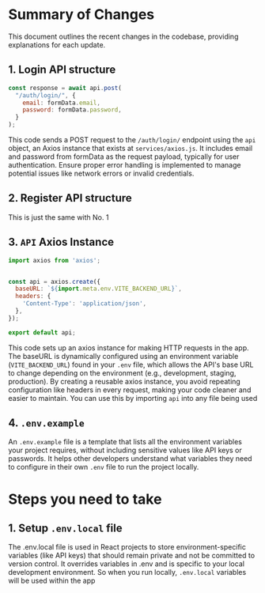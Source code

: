 # Summary of Changes

This document outlines the recent changes in the codebase, providing explanations for each update.

## 1. **Login API structure**

```js
const response = await api.post(
  "/auth/login/", {
    email: formData.email,
    password: formData.password,
  }
);
```

This code sends a POST request to the `/auth/login/` endpoint using the `api` object, an Axios instance that exists at `services/axios.js`. It includes email and password from formData as the request payload, typically for user authentication. Ensure proper error handling is implemented to manage potential issues like network errors or invalid credentials.

## 2. **Register API structure**
This is just the same with No. 1


## 3. `API` Axios Instance
```js
import axios from 'axios';


const api = axios.create({
  baseURL: `${import.meta.env.VITE_BACKEND_URL}`,
  headers: {
    'Content-Type': 'application/json',
  },
});

export default api;

```
This code sets up an axios instance for making HTTP requests in the app. The baseURL is dynamically configured using an environment variable (`VITE_BACKEND_URL`) found in your `.env` file, which allows the API's base URL to change depending on the environment (e.g., development, staging, production). By creating a reusable axios instance, you avoid repeating configuration like headers in every request, making your code cleaner and easier to maintain.
You can use this by importing `api` into any file being used


## 4. `.env.example`
An `.env.example` file is a template that lists all the environment variables your project requires, without including sensitive values like API keys or passwords. It helps other developers understand what variables they need to configure in their own `.env` file to run the project locally.




# Steps you need to take


## 1. Setup `.env.local` file
The .env.local file is used in React projects to store environment-specific variables (like API keys) that should remain private and not be committed to version control. It overrides variables in .env and is specific to your local development environment. So when you run locally, `.env.local` variables will be used within the app